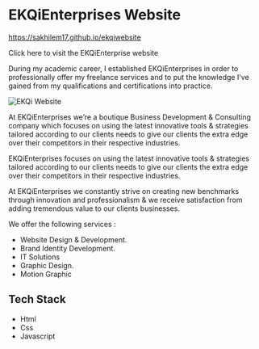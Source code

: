 <h1>EKQiEnterprises Website</h1> 

https://sakhilem17.github.io/ekqiwebsite

<p><a src="Click to visit EKQiEnterprise Website">Click here to visit the EKQiEnterprise website </a></p>

<p>During my academic career, I established EKQiEnterprises in order to professionally offer my freelance services and to put the knowledge I've gained from my qualifications and certifications into practice.</p>

<img src="https://lh3.googleusercontent.com/pw/ABLVV85XfldimQjrIO0rQ2ygQIjeRXic1CBz1x7LANbjQkqtvF2QtaSmeXX-M5gJvWkAWjv0-h38QvGqJRNAnuz-Sph2424Nw26bNyF5OFG7tGGD3cOhgukN8B8XNEVsHQ5BtOl05PSTAgYHXx_Mg3FNgqEx=w1291-h913-s-no-gm?authuser=0" alt="EKQi Website">


<p>At EKQiEnterprises we’re a boutique Business Development & Consulting company which 
  focuses on using the latest innovative tools & strategies tailored according to our clients 
  needs to give our clients the extra edge over their competitors in their respective industries. 
</p>

<p>
  EKQiEnterprises focuses on using the latest innovative tools & strategies tailored according to our clients needs to give our clients the extra edge over their competitors in their respective industries.
</p>

<p>
  At EKQiEnterprises we constantly strive on creating new benchmarks through innovation and professionalism & we receive satisfaction from adding tremendous value to our clients businesses.
</p>

<p>
  We offer the following services : 
</p>

<ul>
  <li>Website Design & Development.</li>
  <li>Brand Identity Development.</li>
  <li>IT Solutions</li>
  <li>Graphic Design.</li>
  <li>Motion Graphic</li>
</ul>

<h2>Tech Stack</h2>
<ul>
  <li>Html</li>
  <li>Css</li>
  <li>Javascript</li>
</ul>
